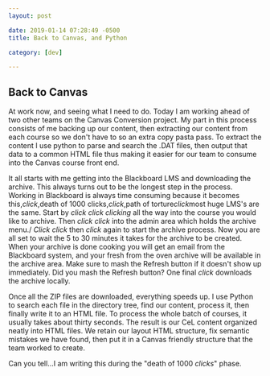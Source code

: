 ```yaml
---
layout: post

date: 2019-01-14 07:28:49 -0500
title: Back to Canvas, and Python

category: [dev]

---
```


## Back to Canvas

At work now, and seeing what I need to do. Today I am working ahead of two other teams on the Canvas Conversion project. My part in this process consists of me backing up our content, then extracting our content from each course so we don't have to so an extra copy pasta pass. To extract the content I use python to parse and search the .DAT files, then output that data to a common HTML file thus making it easier for our team to consume into the Canvas course front end. 

It all starts with me getting into the Blackboard LMS and downloading the archive. This always turns out to be the longest step in the process. Working in Blackboard is always time consuming because it becomes this,*click*,death of 1000 clicks,*click*,path of torture*click*most huge LMS's are the same. Start by *click* *click* *clicking* all the way into the course you would like to archive. Then *click* *click* into the admin area which holds the archive menu./ *Click* *click* then *click* again to start the archive process. Now you are all set to wait the 5 to 30 minutes it takes for the archive to be created. When your archive is done cooking you will get an email from the Blackboard system, and your fresh from the oven archive will be available in the archive area. Make sure to mash the Refresh button if it doesn't show up immediately. Did you mash the Refresh button? One final *click* downloads the archive locally. 

Once all the ZIP files are downloaded, everything speeds up. I use Python to search each file in the directory tree, find our content, process it, then finally write it to an HTML file. To process the whole batch of courses, it usually takes about thirty seconds. The result is our CeL content organized neatly into HTML files. We retain our layout HTML structure, fix semantic mistakes we have found, then put it in a Canvas friendly structure that the team worked to create.

Can you tell...I am writing this during the "death of 1000 *clicks*" phase.



